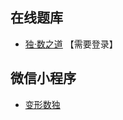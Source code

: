 ## 在线题库
- [独·数之道](http://www.sudokufans.org.cn/lx/game.index.php?type=yw2) 【需要登录】

## 微信小程序
- [变形数独](#小程序://变形数独/高端数独/3QQ2xclTUJ6u2bc)